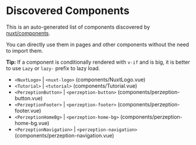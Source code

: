 # Discovered Components

This is an auto-generated list of components discovered by [nuxt/components](https://github.com/nuxt/components).

You can directly use them in pages and other components without the need to import them.

**Tip:** If a component is conditionally rendered with `v-if` and is big, it is better to use `Lazy` or `lazy-` prefix to lazy load.

- `<NuxtLogo>` | `<nuxt-logo>` (components/NuxtLogo.vue)
- `<Tutorial>` | `<tutorial>` (components/Tutorial.vue)
- `<PerzeptionButton>` | `<perzeption-button>` (components/perzeption-button.vue)
- `<PerzeptionFooter>` | `<perzeption-footer>` (components/perzeption-footer.vue)
- `<PerzeptionHomeBg>` | `<perzeption-home-bg>` (components/perzeption-home-bg.vue)
- `<PerzeptionNavigation>` | `<perzeption-navigation>` (components/perzeption-navigation.vue)

